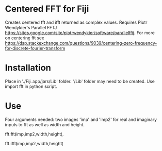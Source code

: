 # Centered FFT for Fiji
Creates centered fft and ifft returned as complex values. Requires Piotr Wendykier's Parallel FFTJ https://sites.google.com/site/piotrwendykier/software/parallelfftj. For more on centering fft see https://dsp.stackexchange.com/questions/9039/centering-zero-frequency-for-discrete-fourier-transform		

# Installation

Place in './Fiji.app/jars/Lib' folder. '/Lib' folder may need to be created. Use import fft in python script.

# Use
Four arguments needed: two images 'imp' and 'imp2' for real and imaginary inputs to fft as well as width and height.

fft.fft(imp,imp2,width,height), 

fft.ifft(imp,imp2,width,height)


